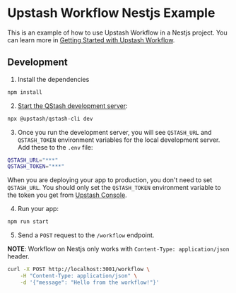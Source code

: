 # Upstash Workflow Nestjs Example

This is an example of how to use Upstash Workflow in a Nestjs project. You can learn more in [Getting Started with Upstash Workflow](https://upstash.com/docs/workflow/getstarted).

## Development

1. Install the dependencies

```bash
npm install
```

2. [Start the QStash development server](https://upstash.com/docs/workflow/howto/local-development):

```bash
npx @upstash/qstash-cli dev
```

3. Once you run the development server, you will see `QSTASH_URL` and `QSTASH_TOKEN` environment variables for the local development server. Add these to the `.env` file:

```bash
QSTASH_URL="***"
QSTASH_TOKEN="***"
```

When you are deploying your app to production, you don't need to set `QSTASH_URL`. You should only set the `QSTASH_TOKEN` environment variable to the token you get from [Upstash Console](https://console.upstash.com/qstash).

4. Run your app:

```bash
npm run start
```

5. Send a `POST` request to the `/workflow` endpoint.

**NOTE**: Workflow on Nestjs only works with `Content-Type: application/json` header.

```bash
curl -X POST http://localhost:3001/workflow \
    -H "Content-Type: application/json" \
    -d '{"message": "Hello from the workflow!"}'
```
